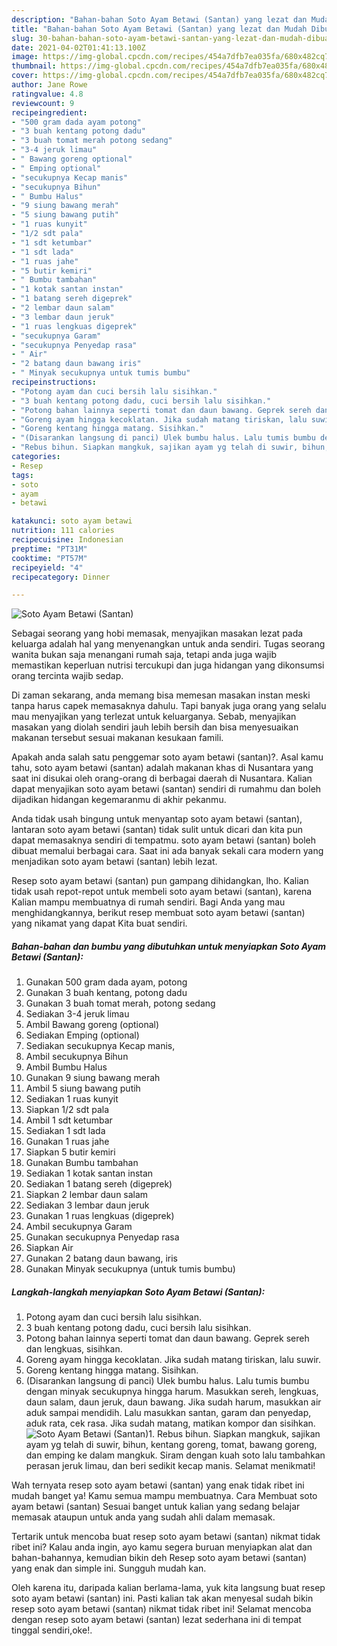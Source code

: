 ```yaml
---
description: "Bahan-bahan Soto Ayam Betawi (Santan) yang lezat dan Mudah Dibuat"
title: "Bahan-bahan Soto Ayam Betawi (Santan) yang lezat dan Mudah Dibuat"
slug: 30-bahan-bahan-soto-ayam-betawi-santan-yang-lezat-dan-mudah-dibuat
date: 2021-04-02T01:41:13.100Z
image: https://img-global.cpcdn.com/recipes/454a7dfb7ea035fa/680x482cq70/soto-ayam-betawi-santan-foto-resep-utama.jpg
thumbnail: https://img-global.cpcdn.com/recipes/454a7dfb7ea035fa/680x482cq70/soto-ayam-betawi-santan-foto-resep-utama.jpg
cover: https://img-global.cpcdn.com/recipes/454a7dfb7ea035fa/680x482cq70/soto-ayam-betawi-santan-foto-resep-utama.jpg
author: Jane Rowe
ratingvalue: 4.8
reviewcount: 9
recipeingredient:
- "500 gram dada ayam potong"
- "3 buah kentang potong dadu"
- "3 buah tomat merah potong sedang"
- "3-4 jeruk limau"
- " Bawang goreng optional"
- " Emping optional"
- "secukupnya Kecap manis"
- "secukupnya Bihun"
- " Bumbu Halus"
- "9 siung bawang merah"
- "5 siung bawang putih"
- "1 ruas kunyit"
- "1/2 sdt pala"
- "1 sdt ketumbar"
- "1 sdt lada"
- "1 ruas jahe"
- "5 butir kemiri"
- " Bumbu tambahan"
- "1 kotak santan instan"
- "1 batang sereh digeprek"
- "2 lembar daun salam"
- "3 lembar daun jeruk"
- "1 ruas lengkuas digeprek"
- "secukupnya Garam"
- "secukupnya Penyedap rasa"
- " Air"
- "2 batang daun bawang iris"
- " Minyak secukupnya untuk tumis bumbu"
recipeinstructions:
- "Potong ayam dan cuci bersih lalu sisihkan."
- "3 buah kentang potong dadu, cuci bersih lalu sisihkan."
- "Potong bahan lainnya seperti tomat dan daun bawang. Geprek sereh dan lengkuas, sisihkan."
- "Goreng ayam hingga kecoklatan. Jika sudah matang tiriskan, lalu suwir."
- "Goreng kentang hingga matang. Sisihkan."
- "(Disarankan langsung di panci) Ulek bumbu halus. Lalu tumis bumbu dengan minyak secukupnya hingga harum. Masukkan sereh, lengkuas, daun salam, daun jeruk, daun bawang. Jika sudah harum, masukkan air aduk sampai mendidih. Lalu masukkan santan, garam dan penyedap, aduk rata, cek rasa. Jika sudah matang, matikan kompor dan sisihkan."
- "Rebus bihun. Siapkan mangkuk, sajikan ayam yg telah di suwir, bihun, kentang goreng, tomat, bawang goreng, dan emping ke dalam mangkuk. Siram dengan kuah soto lalu tambahkan perasan jeruk limau, dan beri sedikit kecap manis. Selamat menikmati!"
categories:
- Resep
tags:
- soto
- ayam
- betawi

katakunci: soto ayam betawi 
nutrition: 111 calories
recipecuisine: Indonesian
preptime: "PT31M"
cooktime: "PT57M"
recipeyield: "4"
recipecategory: Dinner

---
```



![Soto Ayam Betawi (Santan)](https://img-global.cpcdn.com/recipes/454a7dfb7ea035fa/680x482cq70/soto-ayam-betawi-santan-foto-resep-utama.jpg)

Sebagai seorang yang hobi memasak, menyajikan masakan lezat pada keluarga adalah hal yang menyenangkan untuk anda sendiri. Tugas seorang  wanita bukan saja menangani rumah saja, tetapi anda juga wajib memastikan keperluan nutrisi tercukupi dan juga hidangan yang dikonsumsi orang tercinta wajib sedap.

Di zaman  sekarang, anda memang bisa memesan masakan instan meski tanpa harus capek memasaknya dahulu. Tapi banyak juga orang yang selalu mau menyajikan yang terlezat untuk keluarganya. Sebab, menyajikan masakan yang diolah sendiri jauh lebih bersih dan bisa menyesuaikan makanan tersebut sesuai makanan kesukaan famili. 



Apakah anda salah satu penggemar soto ayam betawi (santan)?. Asal kamu tahu, soto ayam betawi (santan) adalah makanan khas di Nusantara yang saat ini disukai oleh orang-orang di berbagai daerah di Nusantara. Kalian dapat menyajikan soto ayam betawi (santan) sendiri di rumahmu dan boleh dijadikan hidangan kegemaranmu di akhir pekanmu.

Anda tidak usah bingung untuk menyantap soto ayam betawi (santan), lantaran soto ayam betawi (santan) tidak sulit untuk dicari dan kita pun dapat memasaknya sendiri di tempatmu. soto ayam betawi (santan) boleh dibuat memalui berbagai cara. Saat ini ada banyak sekali cara modern yang menjadikan soto ayam betawi (santan) lebih lezat.

Resep soto ayam betawi (santan) pun gampang dihidangkan, lho. Kalian tidak usah repot-repot untuk membeli soto ayam betawi (santan), karena Kalian mampu membuatnya di rumah sendiri. Bagi Anda yang mau menghidangkannya, berikut resep membuat soto ayam betawi (santan) yang nikamat yang dapat Kita buat sendiri.

<!--inarticleads1-->

##### Bahan-bahan dan bumbu yang dibutuhkan untuk menyiapkan Soto Ayam Betawi (Santan):

1. Gunakan 500 gram dada ayam, potong
1. Gunakan 3 buah kentang, potong dadu
1. Gunakan 3 buah tomat merah, potong sedang
1. Sediakan 3-4 jeruk limau
1. Ambil  Bawang goreng (optional)
1. Sediakan  Emping (optional)
1. Sediakan secukupnya Kecap manis,
1. Ambil secukupnya Bihun
1. Ambil  Bumbu Halus
1. Gunakan 9 siung bawang merah
1. Ambil 5 siung bawang putih
1. Sediakan 1 ruas kunyit
1. Siapkan 1/2 sdt pala
1. Ambil 1 sdt ketumbar
1. Sediakan 1 sdt lada
1. Gunakan 1 ruas jahe
1. Siapkan 5 butir kemiri
1. Gunakan  Bumbu tambahan
1. Sediakan 1 kotak santan instan
1. Sediakan 1 batang sereh (digeprek)
1. Siapkan 2 lembar daun salam
1. Sediakan 3 lembar daun jeruk
1. Gunakan 1 ruas lengkuas (digeprek)
1. Ambil secukupnya Garam
1. Gunakan secukupnya Penyedap rasa
1. Siapkan  Air
1. Gunakan 2 batang daun bawang, iris
1. Gunakan  Minyak secukupnya (untuk tumis bumbu)




<!--inarticleads2-->

##### Langkah-langkah menyiapkan Soto Ayam Betawi (Santan):

1. Potong ayam dan cuci bersih lalu sisihkan.
1. 3 buah kentang potong dadu, cuci bersih lalu sisihkan.
1. Potong bahan lainnya seperti tomat dan daun bawang. Geprek sereh dan lengkuas, sisihkan.
1. Goreng ayam hingga kecoklatan. Jika sudah matang tiriskan, lalu suwir.
1. Goreng kentang hingga matang. Sisihkan.
1. (Disarankan langsung di panci) Ulek bumbu halus. Lalu tumis bumbu dengan minyak secukupnya hingga harum. Masukkan sereh, lengkuas, daun salam, daun jeruk, daun bawang. Jika sudah harum, masukkan air aduk sampai mendidih. Lalu masukkan santan, garam dan penyedap, aduk rata, cek rasa. Jika sudah matang, matikan kompor dan sisihkan.
<img src="//assets-global.cpcdn.com/assets/icons/button_play-2c75c40dde080a61004c1f40b05d8f140eaff45d7e9e6481dc71c63d2e7c4909.png" alt="Soto Ayam Betawi (Santan)">1. Rebus bihun. Siapkan mangkuk, sajikan ayam yg telah di suwir, bihun, kentang goreng, tomat, bawang goreng, dan emping ke dalam mangkuk. Siram dengan kuah soto lalu tambahkan perasan jeruk limau, dan beri sedikit kecap manis. Selamat menikmati!




Wah ternyata resep soto ayam betawi (santan) yang enak tidak ribet ini mudah banget ya! Kamu semua mampu membuatnya. Cara Membuat soto ayam betawi (santan) Sesuai banget untuk kalian yang sedang belajar memasak ataupun untuk anda yang sudah ahli dalam memasak.

Tertarik untuk mencoba buat resep soto ayam betawi (santan) nikmat tidak ribet ini? Kalau anda ingin, ayo kamu segera buruan menyiapkan alat dan bahan-bahannya, kemudian bikin deh Resep soto ayam betawi (santan) yang enak dan simple ini. Sungguh mudah kan. 

Oleh karena itu, daripada kalian berlama-lama, yuk kita langsung buat resep soto ayam betawi (santan) ini. Pasti kalian tak akan menyesal sudah bikin resep soto ayam betawi (santan) nikmat tidak ribet ini! Selamat mencoba dengan resep soto ayam betawi (santan) lezat sederhana ini di tempat tinggal sendiri,oke!.

